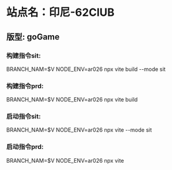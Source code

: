 # 站点名：印尼-62ClUB

## 版型: goGame

### 构建指令sit:
BRANCH_NAM=$V NODE_ENV=ar026 npx vite build --mode sit

### 构建指令prd:
BRANCH_NAM=$V NODE_ENV=ar026 npx vite build

### 启动指令sit:
BRANCH_NAM=$V NODE_ENV=ar026 npx vite --mode sit


### 启动指令prd:
BRANCH_NAM=$V NODE_ENV=ar026 npx vite

